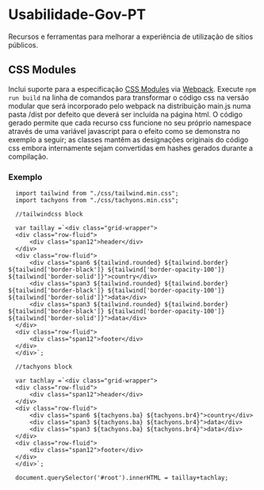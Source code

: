 # Usabilidade-Gov-PT
Recursos e ferramentas para melhorar a experiência de utilização de sítios públicos.

## CSS Modules
Inclui suporte para a especificação [CSS Modules](https://github.com/css-modules/css-modules) via [Webpack](https://webpack.js.org/). Execute `npm run build` na linha de comandos para transformar o código css na versão modular que será incorporado pelo webpack na distribuição main.js numa pasta /dist por defeito que deverá ser incluída na página html. O código gerado permite que cada recurso css funcione no seu próprio namespace através de uma variável javascript para o efeito como se demonstra no exemplo a seguir; as classes mantêm as designações originais do código css embora internamente sejam convertidas em hashes gerados durante a compilação.

### Exemplo
```
  import tailwind from "./css/tailwind.min.css";
  import tachyons from "./css/tachyons.min.css";

  //tailwindcss block

  var taillay =`<div class="grid-wrapper">
  <div class="row-fluid">
      <div class="span12">header</div>
  </div>
  <div class="row-fluid">
      <div class="span6 ${tailwind.rounded} ${tailwind.border} ${tailwind['border-black']} ${tailwind['border-opacity-100']} ${tailwind['border-solid']}">country</div>
      <div class="span3 ${tailwind.rounded} ${tailwind.border} ${tailwind['border-black']} ${tailwind['border-opacity-100']} ${tailwind['border-solid']}">data</div>
      <div class="span3 ${tailwind.rounded} ${tailwind.border} ${tailwind['border-black']} ${tailwind['border-opacity-100']} ${tailwind['border-solid']}">data</div>
  </div>
  <div class="row-fluid">
      <div class="span12">footer</div>
  </div>
  </div>`;

  //tachyons block

  var tachlay =`<div class="grid-wrapper">
  <div class="row-fluid">
      <div class="span12">header</div>
  </div>
  <div class="row-fluid">
      <div class="span6 ${tachyons.ba} ${tachyons.br4}">country</div>
      <div class="span3 ${tachyons.ba} ${tachyons.br4}">data</div>
      <div class="span3 ${tachyons.ba} ${tachyons.br4}">data</div>
  </div>
  <div class="row-fluid">
      <div class="span12">footer</div>
  </div>
  </div>`;

  document.querySelector('#root').innerHTML = taillay+tachlay;
```
